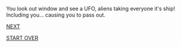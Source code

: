 You look out window and see a UFO, aliens taking everyone it's ship! Including you... causing you to pass out.

[NEXT](../coffin.md)

[START OVER](../README.md)